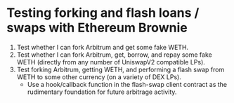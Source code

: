 # Testing forking and flash loans / swaps with Ethereum Brownie

1. Test whether I can fork Arbitrum and get some fake WETH.
2. Test whether I can fork Arbitrum, get, borrow, and repay some fake WETH (directly from any number of UniswapV2 compatible LPs).
3. Test forking Arbitrum, getting WETH, and performing a flash swap from WETH to some other currency (on a variety of DEX LPs).
    * Use a hook/callback function in the flash-swap client contract as the rudimentary foundation for future arbitrage activity.